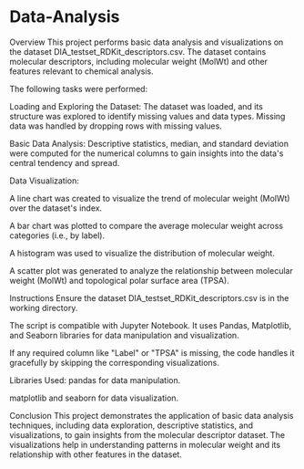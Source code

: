 # Data-Analysis

Overview
This project performs basic data analysis and visualizations on the dataset DIA_testset_RDKit_descriptors.csv. The dataset contains molecular descriptors, including molecular weight (MolWt) and other features relevant to chemical analysis.

The following tasks were performed:

Loading and Exploring the Dataset: The dataset was loaded, and its structure was explored to identify missing values and data types. Missing data was handled by dropping rows with missing values.

Basic Data Analysis: Descriptive statistics, median, and standard deviation were computed for the numerical columns to gain insights into the data's central tendency and spread.

Data Visualization:

A line chart was created to visualize the trend of molecular weight (MolWt) over the dataset's index.

A bar chart was plotted to compare the average molecular weight across categories (i.e., by label).

A histogram was used to visualize the distribution of molecular weight.

A scatter plot was generated to analyze the relationship between molecular weight (MolWt) and topological polar surface area (TPSA).

Instructions
Ensure the dataset DIA_testset_RDKit_descriptors.csv is in the working directory.

The script is compatible with Jupyter Notebook. It uses Pandas, Matplotlib, and Seaborn libraries for data manipulation and visualization.

If any required column like "Label" or "TPSA" is missing, the code handles it gracefully by skipping the corresponding visualizations.

Libraries Used:
pandas for data manipulation.

matplotlib and seaborn for data visualization.

Conclusion
This project demonstrates the application of basic data analysis techniques, including data exploration, descriptive statistics, and visualizations, to gain insights from the molecular descriptor dataset. The visualizations help in understanding patterns in molecular weight and its relationship with other features in the dataset.
